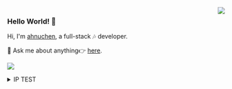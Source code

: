 <img align='right' src='https://github-readme-stats.vercel.app/api?username=ahnuchen&show_icons=true&&theme=default&hide=["contribs"]&&hide_title=false' /> 

### Hello World! 👋

Hi, I'm [ahnuchen](https://xue.ccy1994.com), a full-stack 🎶 developer.

💬 Ask me about anything👉 [here](https://github.com/huiyadanli/ahnuchen/issues).

![](https://visitor-badge.laobi.icu/badge?page_id=ahnuchen.ahnuchen)


<details>
<summary>IP TEST</summary>

![ip test](https://ip.ntrqq.net/images/lovelive.png?wd=SGVsbG8lMjBXb3JsZCE=&r=03dcdomg3kdm)
</details>


